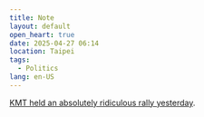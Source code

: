 ```yaml
---
title: Note
layout: default
open_heart: true
date: 2025-04-27 06:14
location: Taipei
tags: 
  - Politics
lang: en-US
---
```


[KMT held an absolutely ridiculous rally yesterday](https://newbloommag.net/2025/04/27/kmt-recall-lai-rally/).
